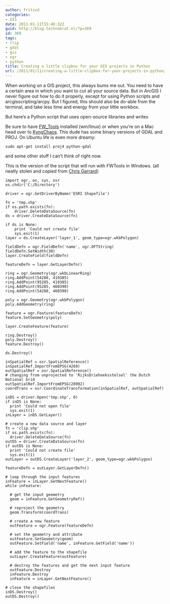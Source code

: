 ```yaml
---
author: fritzvd
categories:
- GIS
date: 2011-01-11T15:48:32Z
guid: http://blog.technokrat.nl/?p=369
id: 369
tags:
- clip
- gdal
- gis
- ogr
- python
title: Creating a little clipbox for your GIS projects in Python
url: /2011/01/11/creating-a-little-clipbox-for-your-projects-in-python/
---
```


When working on a GIS project, this always bums me out. You need to have a certain area in which you want to cut all your source data. But in ArcGIS I never figure out how to do it properly, except for using Python scripts and arcgisscripting/arcpy. But I figured, this should also be do-able from the terminal, and take less time and energy from your little workbox.

But here&#8217;s a Python script that uses open-source libraries and writes

Be sure to have  [FW_Tools](http://fwtools.maptools.org/) installed (win/linux) or when you&#8217;re on a Mac head over to [KyngChaos](www.kyngchaos.com/). This dude has some binary versions of GDAL and PROJ. On Ubuntu life is even more dreamy:

`sudo apt-get install proj4 python-gdal`

and some other stuff I can&#8217;t think of right now.

This is the version of the script that will run with FWTools in Windows. (all neatly stolen and copied from [Chris Garrard](http://www.gis.usu.edu/~chrisg/python/2009/))

<pre><code class="syntax python">import ogr, os, sys, osr
os.chdir('C:/Directory')

driver = ogr.GetDriverByName('ESRI Shapefile')

fn = 'tmp.shp'
if os.path.exists(fn):
	driver.DeleteDataSource(fn)
ds = driver.CreateDataSource(fn)

if ds is None:
	print 'Could not create file'
	sys.exit(1)
layer = ds.CreateLayer('layer_1', geom_type=ogr.wkbPolygon)

fieldDefn = ogr.FieldDefn('name', ogr.OFTString)
fieldDefn.SetWidth(30)
layer.CreateField(fieldDefn)

featureDefn = layer.GetLayerDefn()

ring = ogr.Geometry(ogr.wkbLinearRing)
ring.AddPoint(54280, 419385)
ring.AddPoint(95285, 419385)
ring.AddPoint(95285, 460390)
ring.AddPoint(54280, 460390)

poly = ogr.Geometry(ogr.wkbPolygon)
poly.AddGeometry(ring)

feature = ogr.Feature(featureDefn)
feature.SetGeometry(poly)

layer.CreateFeature(feature)

ring.Destroy()
poly.Destroy()
feature.Destroy()

ds.Destroy()

inSpatialRef = osr.SpatialReference()
inSpatialRef.ImportFromEPSG(4269)
outSpatialRef = osr.SpatialReference()
# changing from unprojected to 'RijksDriehoeksstelsel' the Dutch National Grid
outSpatialRef.ImportFromEPSG(28992)
coordTrans = osr.CoordinateTransformation(inSpatialRef, outSpatialRef)

inDS = driver.Open('tmp.shp', 0)
if inDS is None:
  print 'Could not open file'
  sys.exit(1)
inLayer = inDS.GetLayer()

# create a new data source and layer
fn = 'clip.shp'
if os.path.exists(fn):
  driver.DeleteDataSource(fn)
outDS = driver.CreateDataSource(fn)
if outDS is None:
  print 'Could not create file'
  sys.exit(1)
outLayer = outDS.CreateLayer('layer_2', geom_type=ogr.wkbPolygon)

featureDefn = outLayer.GetLayerDefn()

# loop through the input features
inFeature = inLayer.GetNextFeature()
while inFeature:

  # get the input geometry
  geom = inFeature.GetGeometryRef()

  # reproject the geometry
  geom.Transform(coordTrans)

  # create a new feature
  outFeature = ogr.Feature(featureDefn)

  # set the geometry and attribute
  outFeature.SetGeometry(geom)
  outFeature.SetField('name', inFeature.GetField('name'))

  # add the feature to the shapefile
  outLayer.CreateFeature(outFeature)

  # destroy the features and get the next input feature
  outFeature.Destroy
  inFeature.Destroy
  inFeature = inLayer.GetNextFeature()

# close the shapefiles
inDS.Destroy()
outDS.Destroy()</code></pre>